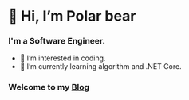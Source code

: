 #  👋 Hi, I’m Polar bear 
### I'm a Software Engineer.
- 👀 I’m interested in coding.
- 🌱 I’m currently learning algorithm and .NET Core.

### Welcome to my [Blog](https://fakestandard.github.io)

<!---
FakeStandard/FakeStandard is a ✨ special ✨ repository because its `README.md` (this file) appears on your GitHub profile.
You can click the Preview link to take a look at your changes.
--->
